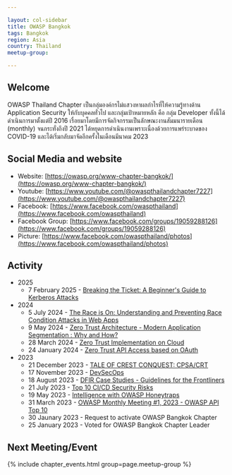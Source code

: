 ```yaml
---

layout: col-sidebar
title: OWASP Bangkok
tags: Bangkok
region: Asia
country: Thailand
meetup-group:

---
```


## Welcome
OWASP Thailand Chapter เป็นกลุ่มองค์กรไม่แสวงหาผลกำไรที่ให้ความรู้ทางด้าน Application Security ให้กับบุคคลทั่วไป และกลุ่มเป้าหมายหลัก คือ กลุ่ม Developer ทั้งนี้ได้ดำเนินการมาตั้งแต่ปี 2016 เรื่อยมาโดยมีการจัดกิจกรรมเป็นลักษณะงานสัมมนารายเดือน (monthly) จนกระทั่งถึงปี 2021 ได้หยุดการดำเนินงานเพราะเนื่องด้วยการแพร่ระบาดของ COVID-19 และได้เริ่มกลับมาจัดอีกครั้งในเดือนมีนาคม 2023

## Social Media and website
* Website: [https://owasp.org/www-chapter-bangkok/](https://owasp.org/www-chapter-bangkok/)
* Youtube: [https://www.youtube.com/@owaspthailandchapter7227](https://www.youtube.com/@owaspthailandchapter7227)
* Facebook: [https://www.facebook.com/owaspthailand](https://www.facebook.com/owaspthailand)
* Facebook Group: [https://www.facebook.com/groups/19059288126](https://www.facebook.com/groups/19059288126)
* Picture: [https://www.facebook.com/owaspthailand/photos](https://www.facebook.com/owaspthailand/photos)

## Activity
* 2025
	* 7 February 2025 - [Breaking the Ticket: A Beginner's Guide to Kerberos Attacks](./slides/2025/2025-02-07_Breaking-the-Ticket-A-Beginners-Guide-to-Kerberos-Attacks.pdf)
* 2024
	* 5 July 2024 - [The Race is On: Understanding and Preventing Race Condition Attacks in Web Apps](./slides/2024/2024-07-05_The-Race-is-On.pdf)
	* 9 May 2024 - [Zero Trust Architecture - Modern Application Segmentation : Why and How?](https://www.facebook.com/owaspbangkok/posts/746976184212066)
	* 28 March 2024 - [Zero Trust Implementation on Cloud](https://www.facebook.com/owaspbangkok/posts/723473336562351)
	* 24 January 2024 - [Zero Trust API Access based on OAuth](https://www.facebook.com/owaspbangkok/posts/692324423010576)
* 2023
	* 21 December 2023 - [TALE OF CREST CONQUEST: CPSA/CRT](https://www.facebook.com/owaspbangkok/posts/674057134837305)
	* 17 November 2023 - [DevSecOps](https://www.facebook.com/owaspbangkok/posts/655596713350014)
	* 18 August 2023 - [DFIR Case Studies - Guidelines for the Frontliners](./slides/2023/2023-08-18_DFIR-Case-Studies.pdf)
	* 21 July 2023 - [Top 10 CI/CD Security Risks](./slides/2023/2023-07-21_Top-10-CI-CD-Security-Risks.pdf)
	* 19 May 2023 - [Intelligence with OWASP Honeytraps](./slides/2023/2023-05-19_OWASP-HoneyTraps.pdf)
	* 31 March 2023 - [OWASP Monthly Meeting #1, 2023 - OWASP API Top 10](./slides/2023/2023-03-31_OWASP-API.pdf)
	* 30 Jaunary 2023 - Request to activate OWASP Bangkok Chapter
	* 25 January 2023 - Voted for OWASP Bangkok Chapter Leader

Next Meeting/Event <!-- You should keep this section as it will populate your meetup events -->
---------------------
{% include chapter_events.html group=page.meetup-group %}
